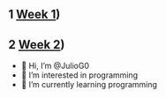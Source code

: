 ## 1 [Week 1](https://github.com/JulioG0/My-readme/tree/main/Week%201))
## 2 [Week 2](https://github.com/JulioG0/My-readme/tree/main/Week%202))

- 👋 Hi, I’m @JulioG0
- 👀 I’m interested in programming
- 🌱 I’m currently learning programming

<!---
JulioG0/JulioG0 is a ✨ special ✨ repository because its `README.md` (this file) appears on your GitHub profile.
You can click the Preview link to take a look at your changes.
--->
